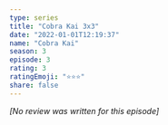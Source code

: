 ```yaml
---
type: series
title: "Cobra Kai 3x3"
date: "2022-01-01T12:19:37"
name: "Cobra Kai"
season: 3
episode: 3
rating: 3
ratingEmoji: "⭐️⭐️⭐️"
share: false
---
```


*[No review was written for this episode]*
